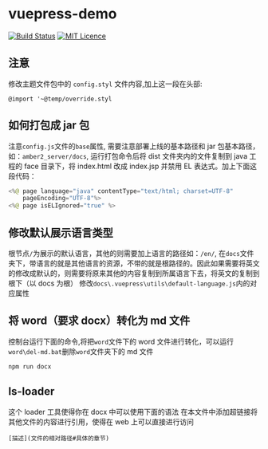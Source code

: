 # vuepress-demo

[![Build Status](https://img.shields.io/travis/xubowenjx/vuepress-demo.svg)](https://travis-ci.org/xubowenjx/vuepress-demo)
[![MIT Licence](https://badges.frapsoft.com/os/mit/mit.svg?v=103)](https://opensource.org/licenses/mit-license.php)

## 注意

修改主题文件包中的 `config.styl` 文件内容,加上这一段在头部:

```styl
@import '~@temp/override.styl
```

## 如何打包成 jar 包

注意`config.js`文件的`base`属性, 需要注意部署上线的基本路径和 jar 包基本路径，如：`amber2_server/docs`,
运行打包命令后将 dist 文件夹内的文件复制到 java 工程的 face 目录下，将 index.html 改成 index.jsp 并禁用 EL 表达式。加上下面这段代码：

```java
<%@ page language="java" contentType="text/html; charset=UTF-8"
	pageEncoding="UTF-8"%>
<%@ page isELIgnored="true" %>
```

## 修改默认展示语言类型

根节点`/`为展示的默认语言，其他的则需要加上语言的路径如：`/en/`,
在`docs`文件夹下，带语言的就是其他语言的资源，不带的就是根路径的。因此如果需要将英文的修改成默认的，则需要将原来其他的内容复制到所属语言下去，将英文的复制到根下（以 docs 为根）
修改`docs\.vuepress\utils\default-language.js`内的对应属性

## 将 word（要求 docx）转化为 md 文件

控制台运行下面的命令,将把`word`文件下的 word 文件进行转化，可以运行`word\del-md.bat`删除`word`文件夹下的 md 文件

```bash
npm run docx
```

## ls-loader

这个 loader 工具使得你在 docx 中可以使用下面的语法
在本文件中添加超链接将其他文件的内容进行引用，使得在 web 上可以直接进行访问

```code
[描述](文件的相对路径#具体的章节)
```
